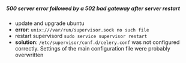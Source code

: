 ##### 500 server error followed by a 502 bad gateway after server restart
* update and upgrade ubuntu
* **error**: `unix:///var/run/supervisor.sock no such file`
* restart supervisord `sudo service supervisor restart`
* **solution**: `/etc/supervisor/conf.d/celery.conf` was not configured correctly. Settings of the main configuration file were probably overwritten